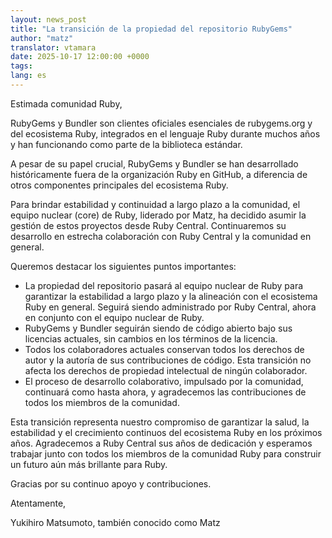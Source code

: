 ```yaml
---
layout: news_post
title: "La transición de la propiedad del repositorio RubyGems"
author: "matz"
translator: vtamara
date: 2025-10-17 12:00:00 +0000
tags:
lang: es
---
```


Estimada comunidad Ruby,

RubyGems y Bundler son clientes oficiales esenciales de rubygems.org
y del ecosistema Ruby, integrados en el lenguaje Ruby durante muchos años
y han funcionando como parte de la biblioteca estándar.

A pesar de su papel crucial, RubyGems y Bundler se han desarrollado
históricamente fuera de la organización Ruby en GitHub, a diferencia de
otros componentes principales del ecosistema Ruby.

Para brindar estabilidad y continuidad a largo plazo a la comunidad,
el equipo nuclear (core) de Ruby, liderado por Matz, ha decidido asumir
la gestión de estos proyectos desde Ruby Central. Continuaremos su
desarrollo en estrecha colaboración con Ruby Central y la comunidad en
general.

Queremos destacar los siguientes puntos importantes:

* La propiedad del repositorio pasará al equipo nuclear de Ruby para
  garantizar la estabilidad a largo plazo y la alineación con el ecosistema
  Ruby en general. Seguirá siendo administrado por Ruby Central, ahora en
  conjunto con el equipo nuclear de Ruby.
* RubyGems y Bundler seguirán siendo de código abierto bajo sus licencias
  actuales, sin cambios en los términos de la licencia.
* Todos los colaboradores actuales conservan todos los derechos de autor y
  la autoría de sus contribuciones de código. Esta transición no afecta los
  derechos de propiedad intelectual de ningún colaborador.
* El proceso de desarrollo colaborativo, impulsado por la comunidad,
  continuará como hasta ahora, y agradecemos las contribuciones de todos
  los miembros de la comunidad.

Esta transición representa nuestro compromiso de garantizar la salud, la
estabilidad y el crecimiento continuos del ecosistema Ruby en los próximos
años. Agradecemos a Ruby Central sus años de dedicación y esperamos trabajar
junto con todos los miembros de la comunidad Ruby para construir un
futuro aún más brillante para Ruby.

Gracias por su continuo apoyo y contribuciones.

Atentamente,

Yukihiro Matsumoto, también conocido como Matz

